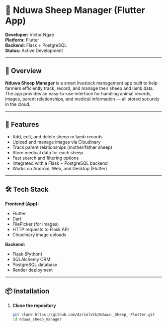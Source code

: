 # 🐑 Nduwa Sheep Manager (Flutter App)

**Developer:** Victor Ngae  
**Platform:** Flutter  
**Backend:** Flask + PostgreSQL  
**Status:** Active Development  

---

## 📘 Overview

**Nduwa Sheep Manager** is a smart livestock management app built to help farmers efficiently track, record, and manage their sheep and lamb data.  
The app provides an easy-to-use interface for handling animal records, images, parent relationships, and medical information — all stored securely in the cloud.

---

## 🚀 Features

- Add, edit, and delete sheep or lamb records  
- Upload and manage images via Cloudinary  
- Track parent relationships (mother/father sheep)  
- Store medical data for each sheep  
- Fast search and filtering options  
- Integrated with a Flask + PostgreSQL backend  
- Works on Android, Web, and Desktop (Flutter)

---

## 🛠️ Tech Stack

**Frontend (App):**
- Flutter  
- Dart  
- FilePicker (for images)  
- HTTP requests to Flask API  
- Cloudinary image uploads

**Backend:**
- Flask (Python)  
- SQLAlchemy ORM  
- PostgreSQL database  
- Render deployment

---

## 📦 Installation

1. **Clone the repository**
   ```bash
   git clone https://github.com/AzrielVik/Nduwa-_Sheep_-Flutter.git
   cd nduwa_sheep_manager
